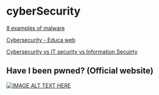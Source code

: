 # cyberSecurity
<a href="https://arcticwolf.com/resources/blog/8-types-of-malware">8 examples of malware</a>

<a href="https://www.educaweb.com/profesion/especialista-ciberseguridad-991/">Cybersecurity - Educa web</a>

<a href="https://www.lisainstitute.com/blogs/blog/diferencia-ciberseguridad-seguridad-informatica-seguridad-informacion">Cybersecurity vs IT security vs Information Secuirty</a>

## Have I been pwned? (Official website) 
[![IMAGE ALT TEXT HERE](http://i3.ytimg.com/vi/zJ37hsUEICA/hqdefault.jpg)](https://www.youtube.com/watch?v=zJ37hsUEICA)<br/>
<a href="https://haveibeenpwned.com/"></a>
